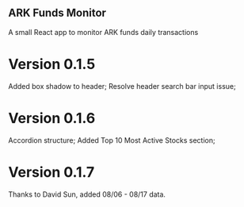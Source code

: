 ## ARK Funds Monitor
A small React app to monitor ARK funds daily transactions

# Version 0.1.5
Added box shadow to header;
Resolve header search bar input issue;

# Version 0.1.6
Accordion structure;
Added Top 10 Most Active Stocks section;

# Version 0.1.7
Thanks to David Sun, added 08/06 - 08/17 data.